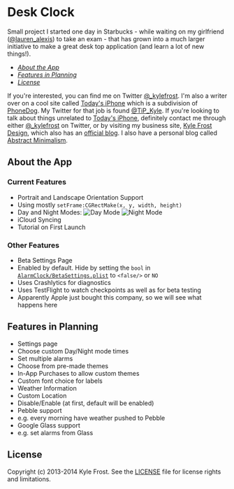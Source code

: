 # Desk Clock

Small project I started one day in Starbucks - while waiting on my girlfriend ([@lauren_alexis](http://www.twitter.com/lauren_alexis)) to take an exam - that has grown into a much larger initiative to make a great desk top application (and learn a lot of new things!).

- [_About the App_](https://github.com/kylefrost/Desk-Clock/tree/orient-fix#about-the-app)
- [_Features in Planning_](https://github.com/kylefrost/Desk-Clock/tree/orient-fix#features-in-planning)
- [_License_](https://github.com/kylefrost/Desk-Clock/tree/orient-fix#license)

If you're interested, you can find me on Twitter [@_kylefrost](http://www.twitter.com/_kylefrost). I'm also a writer over on a cool site called [Today's iPhone](http://www.todaysiphone.com) which is a subdivision of [PhoneDog](http://www.phonedog.com). My Twitter for that job is found [@TiP_Kyle](http://www.twitter.com/TiP_Kyle). If you're looking to talk about things unrelated to [Today's iPhone](http://www.todaysiphone.com), definitely contact me through either [@_kylefrost](http://www.twitter.com/_kylefrost) on Twitter, or by visiting my business site, [Kyle Frost Design](http://www.kylefrostdesign.com), which also has an [official blog](http://blog.kylefrostdesign.com). I also have a personal blog called [Abstract Minimalism](http://abstractminimalism.wordpress.com).

## About the App
### Current Features
- Portrait and Landscape Orientation Support
 - Using mostly `setFrame:CGRectMake(x, y, width, height)`
- Day and Night Modes:
![Day Mode](http://i.imgur.com/lZq0035.png)
![Night Mode](http://i.imgur.com/3R4wYwb.png)
- iCloud Syncing
- Tutorial on First Launch

### Other Features
- Beta Settings Page
 - Enabled by default. Hide by setting the `bool` in [`AlarmClock/BetaSettings.plist`](AlarmClock/BetaSettings.plist) to `<false/>` or `NO`
- Uses Crashlytics for diagnostics
- Uses TestFlight to watch checkpoints as well as for beta testing
 - Apparently Apple just bought this company, so we will see what happens here

## Features in Planning
- Settings page
 - Choose custom Day/Night mode times
 - Set multiple alarms
 - Choose from pre-made themes
 - In-App Purchases to allow custom themes
 - Custom font choice for labels
- Weather Information
 - Custom Location
 - Disable/Enable (at first, default will be enabled)
- Pebble support
 - e.g. every morning have weather pushed to Pebble
- Google Glass support
 - e.g. set alarms from Glass

## License
Copyright (c) 2013-2014 Kyle Frost. See the [LICENSE](LICENSE) file for license rights and limitations.
